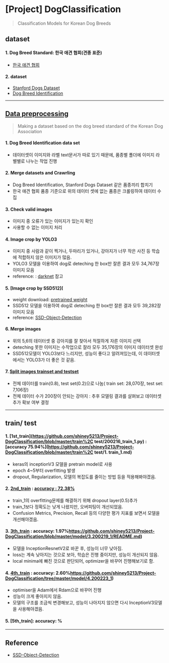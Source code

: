 # [Project] DogClassification 
> Classification Models for Korean Dog Breeds

## dataset

#### 1. Dog Breed Standard: 한국 애견 협회(견종 표준)

* [한국 애견 협회](https://www.kkc.or.kr/megazine/megazine_02.html)

#### 2. dataset

* [Stanford Dogs Dataset](http://vision.stanford.edu/aditya86/ImageNetDogs/main.html)
* [Dog Breed Identification](https://www.kaggle.com/c/dog-breed-identification/data)
---
## [Data preprocessing](https://github.com/shiney5213/Project-DogClassification/blob/master/data_preprocessing/data_preprocessing.md)

>  Making a dataset based on the dog breed standard of the Korean Dog Association
>  
#### 1. Dog Breed Identification data set 
- 데이터셋이 이미지와 라벨 text문서가  따로 있기 때문에, 품종별 폴더에 이미지 라벨별로 나누는 작업 진행

#### 2. Merge datasets and Crawrling
- Dog Breed Identification, Stanford Dogs Dataset 같은 품종끼리 합치기
- 한국 애견 협회 품종 기준으로 위의 데이터 셋에 없는 품종은 크롤링하여 데이터 수집

#### 3. Check valid images
- 이미지 중 오류가 있는 이미지가 있는지 확인
- 사용할 수 없는 이미지 처리

#### 4. Image crop by YOLO3
- 이미지 중 사람과 같이 찍거나, 두마리가 있거나, 강아지가 너무 작은 사진 등 학습에 적합하지 않은 이미지가 많음.
- YOLO3 모델을 이용하여  dog로 deteching 한 box만 잘른 결과 모두 34,767장 이미지 모음
- reference: : [darknet](https://pjreddie.com/darknet/) 참고

#### 5. [Image crop by SSD512](
- weight download: [pretrained weight](https://drive.google.com/file/d/1a-64b6y6xsQr5puUsHX_wxI1orQDercM/view)
- SSD512 모델을 이용하여  dog로 deteching 한 box만 잘른 결과 모두 39,282장 이미지 모음
- reference: [SSD-Object-Detection](https://github.com/InsiderPants/SSD-Object-Detection)
#### 6. Merge images 
- 위의 5,6의 데이터셋 중 강아지를 잘 찾아서 적절하게 자른 이미지 선택
- deteching 못한 이미지는 수작업으로 잘라 모두 35,176장의 이미지 데이터셋 완성
- SSD512모델이 YOLO3보다 느리지만, 성능이 좋다고 알려져있는데,  이 데이터셋에서는 YOLO3가 더 좋은 것 같음. 

#### 7. [Split images trainset and testset]()
- 전체 데이터를 train(0.8), test set(0.2)으로 나눔( train set:  28,070장, test set: 7,106장)
- 전체 데이터 수가 200장이 안되는 강아지 : 추후 모델링 결과를 살펴보고 데이터셋 추가 확보 여부 결정

---
## train/ test

#### 1.  [1st_train](https://github.com/shiney5213/Project-DogClassification/blob/master/train%2C test/200216_train_1.py) : [accuracy 75.94%](https://github.com/shiney5213/Project-DogClassification/blob/master/train%2C test/1. train_1.md)
- keras의 inceptionV3 모델을 pretrain model로 사용
- epoch 4~5부터 overfitting 발생
- dropout, Regularization, 모델의 복잡도를 줄이는 방법 등을 적용해봐야겠음.

#### 2. [2nd_train](https://github.com/shiney5213/Project-DogClassification/blob/master/train%2C%20test/200218_train_1.py) : [accuracy : 72.38%](https://github.com/shiney5213/Project-DogClassification/blob/master/train%2C%20test/1.%20train_2.md)
- train_1의 overfitting문제를 해결하기 위해 dropout layer(0.5)추가
- train_1보다 정확도는 낮게 나왔지만, 오버피팅이 개선되었음.
- Confusion Metrics, Precision, Recall 등의 다양한 평가 지표를 보면서 모델을 개선해야겠음.

#### 3. [3th_train](https://github.com/shiney5213/Project-DogClassification/blob/master/model/3.200219_1/200219_train_1.py) : accuracy: 1.97%https://github.com/shiney5213/Project-DogClassification/blob/master/model/3.200219_1/README.md)
- 모델을 InceptionResnetV2로 바꾼 후, 성능이 너무 낮아짐. 
- loss는 계속 낮아지는 것으로 보아, 학습은 진행 중이지만, 성능이 개선되지 않음.
- local minima에 빠진 것으로 판단되어, optimizer을 바꾸어 진행해보기로 함.

#### 4. [4th_train](https://github.com/shiney5213/Project-DogClassification/blob/master/model/4.200223_1/200223_train_1.py) : accuracy: 2.60%https://github.com/shiney5213/Project-DogClassification/tree/master/model/4.200223_1)
- optimiser을 Adam에서 Rdam으로 바꾸어 진행
- 성능이 크게 좋아지지 않음.
- 모델의 구조를 조금씩 변경해보고, 성능이 나아지지 않으면 다시 InceptionV3모델을 사용해야겠음.


#### 5. [5th_train]: accuracy: %

---
## Reference

- [SSD-Object-Detection](https://github.com/InsiderPants/SSD-Object-Detection)

